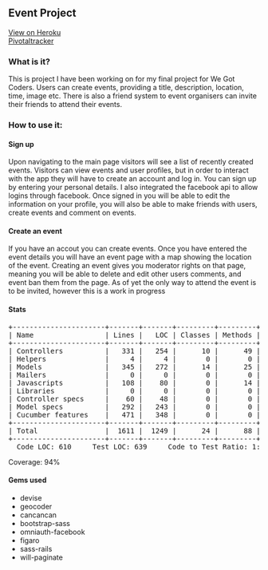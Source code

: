 <h2>Event Project</h2>

<a href="https://finn-event-project.herokuapp.com">View on Heroku</a><br>
<a href="https://www.pivotaltracker.com/n/projects/1786037">Pivotaltracker</a>

<h3>What is it?</h3>
<p>This is project I have been working on for my final project for We Got Coders.  Users can create events, providing a title, description, location, time, image etc.  There is also a friend system to event organisers can invite their friends to attend their events.</p>

<h3>How to use it:</h3>

<h4>Sign up</h4>
<p>Upon navigating to the main page visitors will see a list of recently created events.  Visitors can view events and user profiles, but in order to interact with the app they will have to create an account and log in.  You can sign up by entering your personal details.  I also integrated the facebook api to allow logins through facebook.  Once signed in you will be able to edit the information on your profile, you will also be able to make friends with users, create events and comment on events.</p>

<h4>Create an event</h4>
<p>If you have an accout you can create events.  Once you have entered the event details you will have an event page with a map showing the location of the event.  Creating an event gives you moderator rights on that page, meaning you will be able to delete and edit other users comments, and event ban them from the page.  As of yet the only way to attend the event is to be invited, however this is a work in progress</p>

<h4>Stats</h4>
<pre>
+----------------------+-------+-------+---------+---------+-----+-------+
| Name                 | Lines |   LOC | Classes | Methods | M/C | LOC/M |
+----------------------+-------+-------+---------+---------+-----+-------+
| Controllers          |   331 |   254 |      10 |      49 |   4 |     3 |
| Helpers              |     4 |     4 |       0 |       0 |   0 |     0 |
| Models               |   345 |   272 |      14 |      25 |   1 |     8 |
| Mailers              |     0 |     0 |       0 |       0 |   0 |     0 |
| Javascripts          |   108 |    80 |       0 |      14 |   0 |     3 |
| Libraries            |     0 |     0 |       0 |       0 |   0 |     0 |
| Controller specs     |    60 |    48 |       0 |       0 |   0 |     0 |
| Model specs          |   292 |   243 |       0 |       0 |   0 |     0 |
| Cucumber features    |   471 |   348 |       0 |       0 |   0 |     0 |
+----------------------+-------+-------+---------+---------+-----+-------+
| Total                |  1611 |  1249 |      24 |      88 |   3 |    12 |
+----------------------+-------+-------+---------+---------+-----+-------+
  Code LOC: 610     Test LOC: 639     Code to Test Ratio: 1:1.0
</pre>

<p>Coverage: 94%</p>

<h4>Gems used</h4>
<ul>
  <li>devise</li>
  <li>geocoder</li>
  <li>cancancan</li>
  <li>bootstrap-sass</li>
  <li>omniauth-facebook</li>
  <li>figaro</li>
  <li>sass-rails</li>
  <li>will-paginate</li>
</ul>
